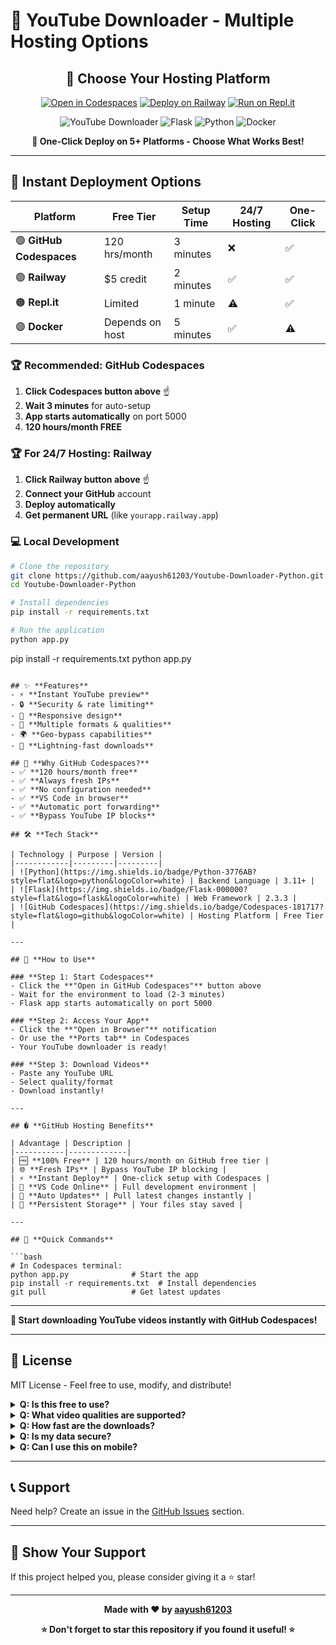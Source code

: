 # 🎥 YouTube Downloader - Multiple Hosting Options

<div align="center">

## 🚀 **Choose Your Hosting Platform**

[![Open in Codespaces](https://github.com/codespaces/badge.svg)](https://codespaces.new/aayush61203/Youtube-Downloader-Python)
[![Deploy on Railway](https://railway.app/button.svg)](https://railway.app/template/4zXeRP)
[![Run on Repl.it](https://replit.com/badge/github/aayush61203/Youtube-Downloader-Python)](https://replit.com/new/github/aayush61203/Youtube-Downloader-Python)

![YouTube Downloader](https://img.shields.io/badge/YouTube-Downloader-red?style=for-the-badge&logo=youtube)
![Flask](https://img.shields.io/badge/Flask-2.3.3-blue?style=for-the-badge&logo=flask)
![Python](https://img.shields.io/badge/Python-3.11+-green?style=for-the-badge&logo=python)
![Docker](https://img.shields.io/badge/Docker-Ready-blue?style=for-the-badge&logo=docker)

**🎯 One-Click Deploy on 5+ Platforms - Choose What Works Best!**

</div>

---

## 🚀 **Instant Deployment Options**

| Platform | Free Tier | Setup Time | 24/7 Hosting | One-Click |
|----------|-----------|------------|--------------|-----------|
| 🟢 **GitHub Codespaces** | 120 hrs/month | 3 minutes | ❌ | ✅ |
| 🟢 **Railway** | $5 credit | 2 minutes | ✅ | ✅ |
| 🟠 **Repl.it** | Limited | 1 minute | ⚠️ | ✅ |
| 🟣 **Docker** | Depends on host | 5 minutes | ✅ | ⚠️ |

### **🏆 Recommended: GitHub Codespaces**
1. **Click Codespaces button above** ☝️
2. **Wait 3 minutes** for auto-setup
3. **App starts automatically** on port 5000
4. **120 hours/month FREE**

### **🏆 For 24/7 Hosting: Railway**  
1. **Click Railway button above** ☝️
2. **Connect your GitHub** account
3. **Deploy automatically** 
4. **Get permanent URL** (like `yourapp.railway.app`)

### **💻 Local Development**

```bash
# Clone the repository
git clone https://github.com/aayush61203/Youtube-Downloader-Python.git
cd Youtube-Downloader-Python

# Install dependencies
pip install -r requirements.txt

# Run the application
python app.py
```

pip install -r requirements.txt
python app.py
```

## ✨ **Features**
- ⚡ **Instant YouTube preview** 
- 🔒 **Security & rate limiting**
- 📱 **Responsive design**
- 🎯 **Multiple formats & qualities**
- 🌍 **Geo-bypass capabilities**
- 🚀 **Lightning-fast downloads**

## 🎯 **Why GitHub Codespaces?**
- ✅ **120 hours/month free**
- ✅ **Always fresh IPs**
- ✅ **No configuration needed**  
- ✅ **VS Code in browser**
- ✅ **Automatic port forwarding**
- ✅ **Bypass YouTube IP blocks**

## 🛠️ **Tech Stack**

| Technology | Purpose | Version |
|------------|---------|---------|
| ![Python](https://img.shields.io/badge/Python-3776AB?style=flat&logo=python&logoColor=white) | Backend Language | 3.11+ |
| ![Flask](https://img.shields.io/badge/Flask-000000?style=flat&logo=flask&logoColor=white) | Web Framework | 2.3.3 |
| ![GitHub Codespaces](https://img.shields.io/badge/Codespaces-181717?style=flat&logo=github&logoColor=white) | Hosting Platform | Free Tier |

---

## 🎯 **How to Use**

### **Step 1: Start Codespaces**
- Click the **"Open in GitHub Codespaces"** button above
- Wait for the environment to load (2-3 minutes)
- Flask app starts automatically on port 5000

### **Step 2: Access Your App** 
- Click the **"Open in Browser"** notification
- Or use the **Ports tab** in Codespaces
- Your YouTube downloader is ready!

### **Step 3: Download Videos**
- Paste any YouTube URL
- Select quality/format 
- Download instantly!

---

## � **GitHub Hosting Benefits**

| Advantage | Description |
|-----------|-------------|
| 🆓 **100% Free** | 120 hours/month on GitHub free tier |
| 🌐 **Fresh IPs** | Bypass YouTube IP blocking |
| ⚡ **Instant Deploy** | One-click setup with Codespaces |
| 🔧 **VS Code Online** | Full development environment |
| 🔄 **Auto Updates** | Pull latest changes instantly |
| 💾 **Persistent Storage** | Your files stay saved |

---

## 📜 **Quick Commands**

```bash
# In Codespaces terminal:
python app.py              # Start the app
pip install -r requirements.txt  # Install dependencies  
git pull                   # Get latest updates
```

---

**🎉 Start downloading YouTube videos instantly with GitHub Codespaces!**

---

## 📜 License

MIT License - Feel free to use, modify, and distribute!

<details>
<summary><strong>Q: Is this free to use?</strong></summary>

Yes! Both the application and hosting on Railway are completely free.
</details>

<details>
<summary><strong>Q: What video qualities are supported?</strong></summary>

We support: Best Quality, 1080p, 720p, 480p, 360p, and Audio-only extraction.
</details>

<details>
<summary><strong>Q: How fast are the downloads?</strong></summary>

Downloads use 8 concurrent fragments and 16MB chunks for maximum speed - typically 2-5x faster than other downloaders.
</details>

<details>
<summary><strong>Q: Is my data secure?</strong></summary>

Yes! We implement rate limiting, input validation, XSS protection, and auto-cleanup. No data is stored permanently.
</details>

<details>
<summary><strong>Q: Can I use this on mobile?</strong></summary>

Absolutely! The interface is fully responsive and works great on phones and tablets.
</details>

---

## 📞 Support

Need help? Create an issue in the [GitHub Issues](https://github.com/aayush61203/Youtube-Downloader-Python/issues) section.

---

## 🌟 Show Your Support

If this project helped you, please consider giving it a ⭐ star!

---

<div align="center">

**Made with ❤️ by [aayush61203](https://github.com/aayush61203)**

**⭐ Don't forget to star this repository if you found it useful! ⭐**

</div>